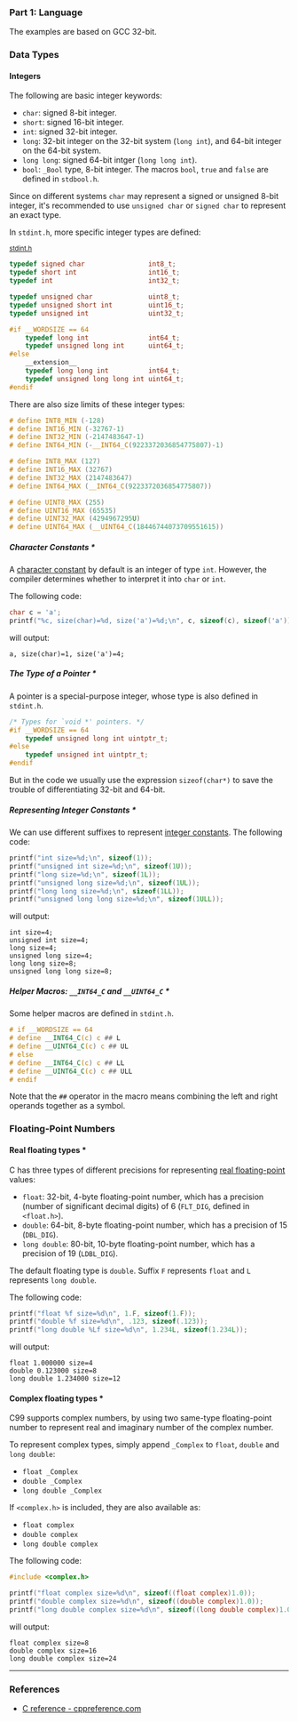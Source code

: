 ### **Part 1: Language**

The examples are based on GCC 32-bit.

### Data Types

#### Integers

The following are basic integer keywords:

* `char`: signed 8-bit integer.
* `short`: signed 16-bit integer.
* `int`: signed 32-bit integer.
* `long`: 32-bit integer on the 32-bit system (`long int`), and 64-bit integer on the 64-bit system.
* `long long`: signed 64-bit intger (`long long int`).
* `bool`: `_Bool` type, 8-bit integer. The macros `bool`, `true` and `false` are defined in `stdbool.h`.

Since on different systems `char` may represent a signed or unsigned 8-bit integer, it's recommended to use `unsigned char` or `signed char` to represent an exact type.

In `stdint.h`, more specific integer types are defined:

<small>[stdint.h](https://github.com/shichao-an/glibc-2.21/blob/master/sysdeps/generic/stdint.h)</small>

```c
typedef signed char                int8_t;
typedef short int                  int16_t;
typedef int                        int32_t;

typedef unsigned char              uint8_t;
typedef unsigned short int         uint16_t;
typedef unsigned int               uint32_t;

#if __WORDSIZE == 64
    typedef long int               int64_t;
    typedef unsigned long int      uint64_t;
#else
    __extension__
    typedef long long int          int64_t;
    typedef unsigned long long int uint64_t;
#endif
```

There are also size limits of these integer types:

```c
# define INT8_MIN (-128)
# define INT16_MIN (-32767-1)
# define INT32_MIN (-2147483647-1)
# define INT64_MIN (-__INT64_C(9223372036854775807)-1)

# define INT8_MAX (127)
# define INT16_MAX (32767)
# define INT32_MAX (2147483647)
# define INT64_MAX (__INT64_C(9223372036854775807))

# define UINT8_MAX (255)
# define UINT16_MAX (65535)
# define UINT32_MAX (4294967295U)
# define UINT64_MAX (__UINT64_C(18446744073709551615))
```

##### **Character Constants** *

A [character constant](http://en.cppreference.com/w/c/language/character_constant) by default is an integer of type `int`. However, the compiler determines whether to interpret it into `char` or `int`.

The following code:

```c
char c = 'a';
printf("%c, size(char)=%d, size('a')=%d;\n", c, sizeof(c), sizeof('a'));
```

will output:

```text
a, size(char)=1, size('a')=4;
```

##### **The Type of a Pointer** *

A pointer is a special-purpose integer, whose type is also defined in `stdint.h`.

```c
/* Types for `void *' pointers. */
#if __WORDSIZE == 64
    typedef unsigned long int uintptr_t;
#else
    typedef unsigned int uintptr_t;
#endif
```

But in the code we usually use the expression `sizeof(char*)` to save the trouble of differentiating 32-bit and 64-bit.

##### **Representing Integer Constants** *

We can use different suffixes to represent [integer constants](http://en.cppreference.com/w/c/language/integer_constant). The following code:

```c
printf("int size=%d;\n", sizeof(1));
printf("unsigned int size=%d;\n", sizeof(1U));
printf("long size=%d;\n", sizeof(1L));
printf("unsigned long size=%d;\n", sizeof(1UL));
printf("long long size=%d;\n", sizeof(1LL));
printf("unsigned long long size=%d;\n", sizeof(1ULL));
```

will output:

```
int size=4;
unsigned int size=4;
long size=4;
unsigned long size=4;
long long size=8;
unsigned long long size=8;
```

##### **Helper Macros: `__INT64_C` and `__UINT64_C`** *

Some helper macros are defined in `stdint.h`.

```c
# if __WORDSIZE == 64
# define __INT64_C(c) c ## L
# define __UINT64_C(c) c ## UL
# else
# define __INT64_C(c) c ## LL
# define __UINT64_C(c) c ## ULL
# endif
```

Note that the `##` operator in the macro means combining the left and right operands together as a symbol.

### Floating-Point Numbers

#### Real floating types *

C has three types of different precisions for representing [real floating-point](http://en.cppreference.com/w/c/language/arithmetic_types#Real_floating_types) values:

* `float`: 32-bit, 4-byte floating-point number, which has a precision (number of significant decimal digits) of 6 (`FLT_DIG`, defined in `<float.h>`).
* `double`: 64-bit, 8-byte floating-point number, which has a precision of 15 (`DBL_DIG`).
* `long double`: 80-bit, 10-byte floating-point number, which has a precision of 19 (`LDBL_DIG`).

The default floating type is `double`. Suffix `F` represents `float` and `L` represents `long double`.

The following code:

```c
printf("float %f size=%d\n", 1.F, sizeof(1.F));
printf("double %f size=%d\n", .123, sizeof(.123));
printf("long double %Lf size=%d\n", 1.234L, sizeof(1.234L));
```

will output:

```text
float 1.000000 size=4
double 0.123000 size=8
long double 1.234000 size=12
```

#### Complex floating types *

C99 supports complex numbers, by using two same-type floating-point number to represent real and imaginary number of the complex number.

To represent complex types, simply append `_Complex` to `float`, `double` and `long double`:

* `float _Complex`
* `double _Complex`
* `long double _Complex`

If `<complex.h>` is included, they are also available as:

* `float complex`
* `double complex`
* `long double complex`

The following code:

```c
#include <complex.h>

printf("float complex size=%d\n", sizeof((float complex)1.0));
printf("double complex size=%d\n", sizeof((double complex)1.0));
printf("long double complex size=%d\n", sizeof((long double complex)1.0));
```

will output:

```text
float complex size=8
double complex size=16
long double complex size=24
```



- - -

### References

* [C reference - cppreference.com](http://en.cppreference.com/w/c)
